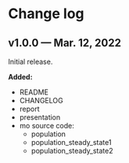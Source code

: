 # Change log

## v1.0.0 — Mar. 12, 2022

Initial release.

**Added:**
- README
- CHANGELOG
- report
- presentation
- mo source code:
    - population
    - population_steady_state1
    - population_steady_state2

